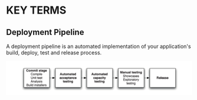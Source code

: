# KEY TERMS

## Deployment Pipeline
A deployment pipeline is an automated implementation of your application's build, deploy, test and release process.

![Pipeline image logo](img/c1_01.png "Pipeline image")